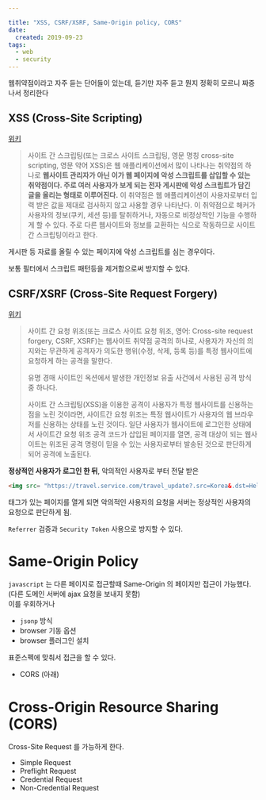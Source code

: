 ```yaml
---

title: "XSS, CSRF/XSRF, Same-Origin policy, CORS"
date:
  created: 2019-09-23
tags:
  - web
  - security
---
```


웹취약점이라고 자주 듣는 단어들이 있는데, 듣기만 자주 듣고 뭔지 정확히 모르니 짜증나서 정리한다

## XSS (Cross-Site Scripting)

[위키](https://ko.wikipedia.org/wiki/%EC%82%AC%EC%9D%B4%ED%8A%B8_%EA%B0%84_%EC%8A%A4%ED%81%AC%EB%A6%BD%ED%8C%85)

> 사이트 간 스크립팅(또는 크로스 사이트 스크립팅, 영문 명칭 cross-site scripting, 영문 약어 XSS)은 웹 애플리케이션에서 많이 나타나는 취약점의 하나로 **웹사이트 관리자가 아닌 이가 웹 페이지에 악성 스크립트를 삽입할 수 있는 취약점이다. 주로 여러 사용자가 보게 되는 전자 게시판에 악성 스크립트가 담긴 글을 올리는 형태로 이루어진다.** 이 취약점은 웹 애플리케이션이 사용자로부터 입력 받은 값을 제대로 검사하지 않고 사용할 경우 나타난다. 이 취약점으로 해커가 사용자의 정보(쿠키, 세션 등)를 탈취하거나, 자동으로 비정상적인 기능을 수행하게 할 수 있다. 주로 다른 웹사이트와 정보를 교환하는 식으로 작동하므로 사이트 간 스크립팅이라고 한다.

게시판 등 자료를 올릴 수 있는 페이지에 악성 스크립트를 심는 경우이다.

보통 필터에서 스크립트 패턴등을 제거함으로써 방지할 수 있다.

## CSRF/XSRF (Cross-Site Request Forgery)

[위키](https://ko.wikipedia.org/wiki/사이트_간_요청_위조)

> 사이트 간 요청 위조(또는 크로스 사이트 요청 위조, 영어: Cross-site request forgery, CSRF, XSRF)는 웹사이트 취약점 공격의 하나로, 사용자가 자신의 의지와는 무관하게 공격자가 의도한 행위(수정, 삭제, 등록 등)를 특정 웹사이트에 요청하게 하는 공격을 말한다.
>
> 유명 경매 사이트인 옥션에서 발생한 개인정보 유출 사건에서 사용된 공격 방식 중 하나다.
>
> 사이트 간 스크립팅(XSS)을 이용한 공격이 사용자가 특정 웹사이트를 신용하는 점을 노린 것이라면, 사이트간 요청 위조는 특정 웹사이트가 사용자의 웹 브라우저를 신용하는 상태를 노린 것이다. 일단 사용자가 웹사이트에 로그인한 상태에서 사이트간 요청 위조 공격 코드가 삽입된 페이지를 열면, 공격 대상이 되는 웹사이트는 위조된 공격 명령이 믿을 수 있는 사용자로부터 발송된 것으로 판단하게 되어 공격에 노출된다.

**정상적인 사용자가 로그인 한 뒤**, 악의적인 사용자로 부터 전달 받은

``` html
<img src= "https://travel.service.com/travel_update?.src=Korea&.dst=Hell">
```

태그가 있는 페이지를 열게 되면 악의적인 사용자의 요청을 서버는 정상적인 사용자의 요청으로 판단하게 됨.

`Referrer` 검증과 `Security Token` 사용으로 방지할 수 있다.

# Same-Origin Policy

`javascript` 는 다른 페이지로 접근할때 Same-Origin 의 페이지만 접근이 가능했다. (다른 도메인 서버에 ajax 요청을 보내지 못함)  
이를 우회하거나
- `jsonp` 방식
- browser 기동 옵션
- browser 플러그인 설치

표준스펙에 맞춰서 접근을 할 수 있다.
- CORS (아래)

# Cross-Origin Resource Sharing (CORS)

Cross-Site Request 를 가능하게 한다.
- Simple Request
- Preflight Request
- Credential Request
- Non-Credential Request
